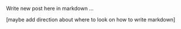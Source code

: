 <!--Greymatter
{
  "name": "React Redux Sagas with Web Animations",
  "description": "Triggering complex animations through redux sagas, using native web animation api",
  "createDate": "Monday, August 14th 2017, 11:22:35 pm",
  "updateDate": "Monday, August 14th 2017, 11:22:35 pm",
  "slug": "react-redux-sagas-with-web-animations",
  "file": "/blog-markdown/1502661181209-react-redux-sagas-with-web-animations.md"
}
-->

Write new post here in markdown ...

[maybe add direction about where to look on how to write markdown]
